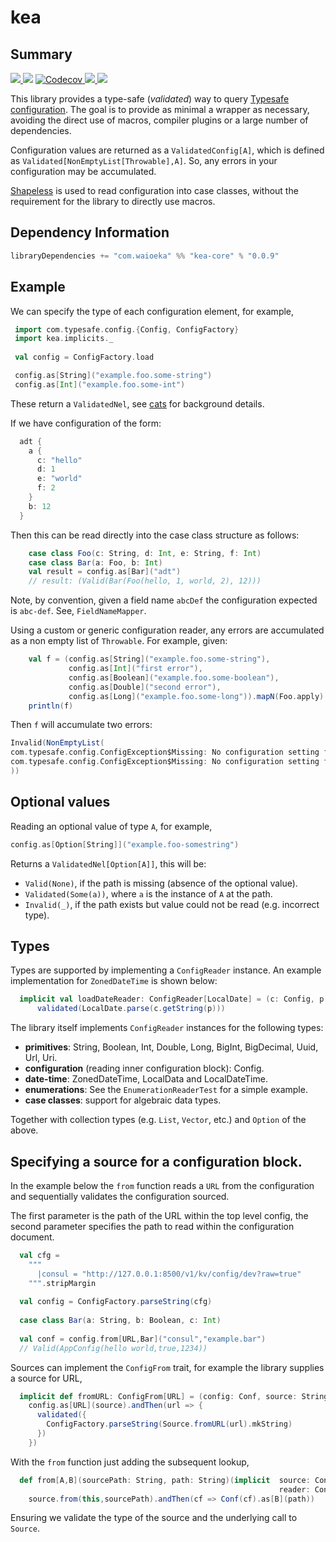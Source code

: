 # kea 
## Summary
<p align="left">
<a href="https://travis-ci.org/lewismj/kea">
<img src="https://travis-ci.org/lewismj/kea.svg?branch=master"/>
</a>
<a class="badge-align" href="https://www.codacy.com/app/lewismj/kea?utm_source=github.com&amp;utm_medium=referral&amp;utm_content=lewismj/kea&amp;utm_campaign=Badge_Grade"><img src="https://api.codacy.com/project/badge/Grade/8c5bd884421f40cf8936511208262be9"/></a>
<a href="https://codecov.io/gh/lewismj/kea">
<img src="https://codecov.io/gh/lewismj/kea/branch/master/graph/badge.svg" alt="Codecov"/>
</a>
<a href="https://search.maven.org/#search%7Cga%7C1%7Ca%3A%22kea-core_2.12%22">
<img src="https://maven-badges.herokuapp.com/maven-central/com.waioeka/kea-core_2.12/badge.svg"/>
</a>
<a href="https://waffle.io/lewismj/kea">
<img src="https://badge.waffle.io/lewismj/kea.svg?columns=In%20Progress,Done&style=flat-square">
</a>
</p>

This library provides a type-safe (_validated_) way to query [Typesafe configuration](https://github.com/typesafehub/config).
The goal is to provide as minimal a wrapper as necessary, avoiding the direct use of macros, compiler plugins or a large number of
dependencies.

Configuration values are returned as a `ValidatedConfig[A]`, which is defined as `Validated[NonEmptyList[Throwable],A]`.
So, any errors in your configuration may be accumulated.

[Shapeless](https://github.com/milessabin/shapeless) is used to read configuration into case classes, without 
the requirement for the library to directly use macros.

## Dependency Information
```scala
libraryDependencies += "com.waioeka" %% "kea-core" % "0.0.9"
```
## Example

We can specify the type of each configuration element, for example,
```scala
 import com.typesafe.config.{Config, ConfigFactory}
 import kea.implicits._
 
 val config = ConfigFactory.load

 config.as[String]("example.foo.some-string")
 config.as[Int]("example.foo.some-int")
```
These return a `ValidatedNel`, see [cats](https://typelevel.org/cats/datatypes/validated.html) for background details.

If we have configuration of the form:
```scala
  adt {
    a {
      c: "hello"
      d: 1
      e: "world"
      f: 2
    }
    b: 12
  }
```
Then this can be read directly into the case class structure as follows:
```scala
    case class Foo(c: String, d: Int, e: String, f: Int)
    case class Bar(a: Foo, b: Int)
    val result = config.as[Bar]("adt")
    // result: (Valid(Bar(Foo(hello, 1, world, 2), 12)))
```

Note, by convention, given a field name `abcDef` the configuration expected is `abc-def`. 
See, `FieldNameMapper`.

Using a custom or generic configuration reader, any errors are accumulated as a non empty list of `Throwable`. 
For example, given:
```scala
    val f = (config.as[String]("example.foo.some-string"),
             config.as[Int]("first error"),
             config.as[Boolean]("example.foo.some-boolean"),
             config.as[Double]("second error"),
             config.as[Long]("example.foo.some-long")).mapN(Foo.apply)
    println(f)
```
Then `f` will accumulate two errors:
```scala
Invalid(NonEmptyList(
com.typesafe.config.ConfigException$Missing: No configuration setting found for key '"first error"', 
com.typesafe.config.ConfigException$Missing: No configuration setting found for key '"second error"'
))
```
## Optional values
Reading an optional value of type `A`, for example,
```scala
config.as[Option[String]]("example.foo-somestring")
```
Returns a `ValidatedNel[Option[A]]`, this will be:
* `Valid(None)`, if the path is missing (absence of the optional value).
* `Validated(Some(a))`, where `a` is the instance of `A` at the path.
* `Invalid(_)`, if the path exists but value could not be read (e.g. incorrect type).

## Types

Types are supported by implementing a `ConfigReader` instance. An example implementation for `ZonedDateTime` is shown below:
```scala
  implicit val loadDateReader: ConfigReader[LocalDate] = (c: Config, p: String) =>
      validated(LocalDate.parse(c.getString(p)))
```
The library itself implements `ConfigReader` instances for the following types:

* __primitives__: String, Boolean, Int, Double, Long, BigInt, BigDecimal, Uuid, Url, Uri.
* __configuration__ (reading inner configuration block): Config.
* __date-time__: ZonedDateTime, LocalData and LocalDateTime.
* __enumerations__: See the `EnumerationReaderTest` for a simple example.
* __case classes__: support for algebraic data types.

Together with collection types (e.g. `List`, `Vector`, etc.) and `Option` of the above.

## Specifying a source for a configuration block.

In the example below the `from` function reads a `URL` from the configuration and sequentially
validates the configuration sourced.
 
The first parameter is the path of the URL within the top level config, the second parameter specifies the
path to read within the configuration document.

```scala
  val cfg =
    """
      |consul = "http://127.0.0.1:8500/v1/kv/config/dev?raw=true"
    """.stripMargin
    
  val config = ConfigFactory.parseString(cfg)
  
  case class Bar(a: String, b: Boolean, c: Int)
  
  val conf = config.from[URL,Bar]("consul","example.bar")
  // Valid(AppConfig(hello world,true,1234))
```

Sources can implement the `ConfigFrom` trait, for example the library supplies a source for URL,

```scala
  implicit def fromURL: ConfigFrom[URL] = (config: Conf, source: String) =>
    config.as[URL](source).andThen(url => {
      validated({
        ConfigFactory.parseString(Source.fromURL(url).mkString)
      })
    })
```

With the `from` function just adding the subsequent lookup,

```scala
  def from[A,B](sourcePath: String, path: String)(implicit  source: ConfigFrom[A],
                                                            reader: ConfigReader[B]): ValidatedConfig[B] =
    source.from(this,sourcePath).andThen(cf => Conf(cf).as[B](path))
```

Ensuring we validate the type of the source and the underlying call to `Source`.
